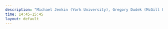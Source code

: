 ```yaml
---
description: "Michael Jenkin (York University), Gregory Dudek (McGill University)"
time: 14:45-15:45
layout: default
---
```


